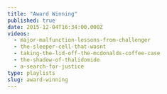 ```yaml
---
title: "Award Winning"
published: true
date: 2015-12-04T16:34:00.000Z
videos:
  - major-malfunction-lessons-from-challenger
  - the-sleeper-cell-that-wasnt
  - taking-the-lid-off-the-mcdonalds-coffee-case
  - the-shadow-of-thalidomide
  - a-search-for-justice
type: playlists
slug: award-winning
---
```

